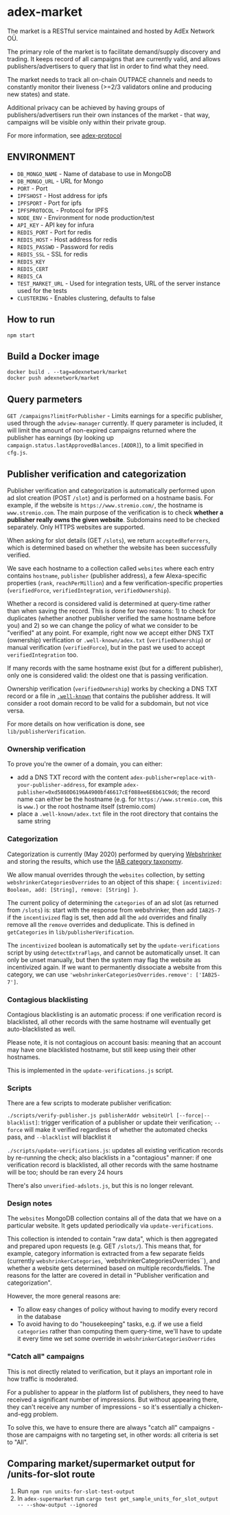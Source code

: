 # adex-market

The market is a RESTful service maintained and hosted by AdEx Network OÜ.

The primary role of the market is to facilitate demand/supply discovery and trading. It keeps record of all campaigns that are currently valid, and allows publishers/advertisers to query that list in order to find what they need.

The market needs to track all on-chain OUTPACE channels and needs to constantly monitor their liveness (>=2/3 validators online and producing new states) and state.

Additional privacy can be achieved by having groups of publishers/advertisers run their own instances of the market - that way, campaigns will be visible only within their private group.

For more information, see [adex-protocol](https://github.com/adexnetwork/adex-protocol)

## ENVIRONMENT
- ```DB_MONGO_NAME``` - Name of database to use in MongoDB
- ```DB_MONGO_URL``` - URL for Mongo
- ```PORT``` - Port
- ```IPFSHOST``` - Host address for ipfs
- ```IPFSPORT``` - Port for ipfs
- ```IPFSPROTOCOL``` - Protocol for IPFS
- ```NODE_ENV``` - Environment for node production/test
- ```API_KEY``` - API key for infura
- ```REDIS_PORT``` - Port for redis
- ```REDIS_HOST``` - Host address for redis
- ```REDIS_PASSWD``` - Password for redis
- ```REDIS_SSL``` - SSL for redis
- ```REDIS_KEY```
- ```REDIS_CERT```
- ```REDIS_CA```
- ```TEST_MARKET_URL``` - Used for integration tests, URL of the server instance used for the tests
- ```CLUSTERING``` - Enables clustering, defaults to false
## How to run

```
npm start
```


## Build a Docker image

```
docker build . --tag=adexnetwork/market
docker push adexnetwork/market
```

## Query parmeters
```GET /campaigns?limitForPublisher``` - Limits earnings for a specific publisher, used through the `adview-manager` currently. If query parameter is included, it will limit the amount of non-expired campaigns returned where the publisher has earnings (by looking up `campaign.status.lastApprovedBalances.[ADDR]`), to a limit specified in ```cfg.js```.


## Publisher verification and categorization

Publisher verification and categorization is automatically performed upon ad slot creation (POST `/slot`) and is performed on a hostname basis. For example, if the website is `https://www.stremio.com/`, the hostname is `www.stremio.com`. The main purpose of the verification is to check **whether a publisher really owns the given website**. Subdomains need to be checked separately. Only HTTPS websites are supported.

When asking for slot details (GET `/slots`), we return `acceptedReferrers`, which is determined based on whether the website has been successfully verified.

We save each hostname to a collection called `websites` where each entry contains `hostname`, `publisher` (publisher address), a few Alexa-specific properties (`rank`, `reachPerMillion`) and a few verification-specific properties (`verifiedForce`, `verifiedIntegration`, `verifiedOwnership`).

Whether a record is considered valid is determined at query-time rather than when saving the record. This is done for two reasons: 1) to check for duplicates (whether another publisher verified the same hostname before you) and 2) so we can change the policy of what we consider to be "verified" at any point. For example, right now we accept either DNS TXT (ownership) verification or `.well-known/adex.txt` (`verifiedOwnership`) or manual verification (`verifiedForce`), but in the past we used to accept `verifiedIntegration` too.

If many records with the same hostname exist (but for a different publisher), only one is considered valid: the oldest one that is passing verification.

Ownership verification (`verifiedOwnership`) works by checking a DNS TXT record or a file in [`.well-known`](https://tools.ietf.org/html/rfc8615) that contains the publisher address. It will consider a root domain record to be valid for a subdomain, but not vice versa.

For more details on how verification is done, see `lib/publisherVerification`.

### Ownership verification

To prove you're the owner of a domain, you can either:

* add a DNS TXT record with the content `adex-publisher=replace-with-your-publisher-address`, for example `adex-publisher=0xd5860D6196A4900bf46617cEf088ee6E6b61C9d6`; the record name can either be the hostname (e.g. for `https://www.stremio.com`, this is `www.`) or the root hostname itself (stremio.com)
* place a `.well-known/adex.txt` file in the root directory that contains the same string


### Categorization

Categorization is currently (May 2020) performed by querying [Webshrinker](https://www.webshrinker.com/) and storing the results, which use the [IAB category taxonomy](https://www.iab.com/guidelines/iab-quality-assurance-guidelines-qag-taxonomy/).

We allow manual overrides through the `websites` collection, by setting `webshrinkerCategoriesOverrides` to an object of this shape: `{ incentivized: Boolean, add: [String], remove: [String] }`.

The current policy of determining the `categories` of an ad slot (as returned from `/slots`) is: start with the response from webshrinker, then add `IAB25-7` if the `incentivized` flag is set, then add all the `add` overrides and finally remove all the `remove` overrides and deduplicate. This is defined in `getCategories` in `lib/publisherVerification`.

The `incentivized` boolean is automatically set by the `update-verifications` script by using `detectExtraFlags`, and cannot be automatically unset. It can only be unset manually, but then the system may flag the website as incentivized again. If we want to permanently dissociate a website from this category, we can use `'webshrinkerCategoriesOverrides.remove': ['IAB25-7']`.

### Contagious blacklisting

Contagious blacklisting is an automatic process: if one verification record is blacklisted, all other records with the same hostname will eventually get auto-blacklisted as well.

Please note, it is not contagious on account basis: meaning that an account may have one blacklisted hostname, but still keep using their other hostnames.

This is implemented in the `update-verifications.js` script.

### Scripts

There are a few scripts to moderate publisher verification:

`./scripts/verify-publisher.js publisherAddr websiteUrl [--force|--blacklist]`: trigger verification of a publisher or update their verification; `--force` will make it verified regardless of whether the automated checks pass, and `--blacklist` will blacklist it

`./scripts/update-verifications.js`: updates all existing verification records by re-running the check; also blacklists in a "contagious" manner: if one verification record is blacklisted, all other records with the same hostname will be too; should be ran every 24 hours

There's also `unverified-adslots.js`, but this is no longer relevant.


### Design notes

The `websites` MongoDB collection contains all of the data that we have on a particular website. It gets updated periodically via `update-verifications`.

This collection is intended to contain "raw data", which is then aggregated and prepared upon requests (e.g. GET `/slots/`). This means that, for example, category information is extracted from a few separate fields (currently `webshrinkerCategories`, `webshrinkerCategoriesOverrides``), and whether a website gets determined based on multiple records/fields. The reasons for the latter are covered in detail in "Publisher verification and categorization".

However, the more general reasons are:

- To allow easy changes of policy without having to modify every record in the database
- To avoid having to do "housekeeping" tasks, e.g. if we use a field `categories` rather than computing them query-time, we'll have to update it every time we set some override in `webshrinkerCategoriesOverrides`


### "Catch all" campaigns

This is not directly related to verification, but it plays an important role in how traffic is moderated.

For a publisher to appear in the platform list of publishers, they need to have received a significant number of impressions. But without appearing there, they can't receive any number of impressions - so it's essentially a chicken-and-egg problem.

To solve this, we have to ensure there are always "catch all" campaigns - those are campaigns with no targeting set, in other words: all criteria is set to "All".

## Comparing market/supermarket output for /units-for-slot route

1. Run `npm run units-for-slot-test-output`
2. In `adex-supermarket` run `cargo test get_sample_units_for_slot_output -- --show-output --ignored`
